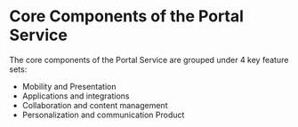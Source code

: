 # Core Components of the Portal Service
The core components of the Portal Service are grouped under 4 key feature sets:
* Mobility and Presentation
* Applications and integrations
* Collaboration and content management
* Personalization and communication Product
